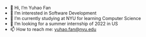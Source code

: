 - 👋 Hi, I’m Yuhao Fan
- 👀 I’m interested in Software Development
- 🌱 I’m currently studying at NYU for learning Computer Science
- 💞️ I’m looking for a summer internship of 2022 in US
- 📫 How to reach me: yuhao.fan@nyu.edu

<!---
Yuhao-Fan/Yuhao-Fan is a ✨ special ✨ repository because its `README.md` (this file) appears on your GitHub profile.
You can click the Preview link to take a look at your changes.
--->
